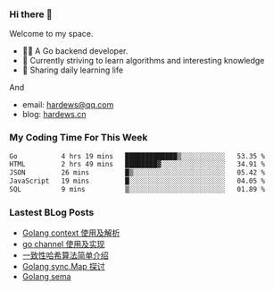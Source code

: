 ### Hi there 👋
Welcome to my space.

- 👨‍🦲 A Go backend developer. 
- 📕 Currently striving to learn algorithms and interesting knowledge
- 💪 Sharing daily learning life

And
- email: hardews@qq.com
- blog: [hardews.cn](hardews.cn)

### My Coding Time For This Week
<!--START_SECTION:waka-->

```txt
Go           4 hrs 19 mins   █████████████▒░░░░░░░░░░░   53.35 %
HTML         2 hrs 49 mins   ████████▓░░░░░░░░░░░░░░░░   34.91 %
JSON         26 mins         █▒░░░░░░░░░░░░░░░░░░░░░░░   05.42 %
JavaScript   19 mins         █░░░░░░░░░░░░░░░░░░░░░░░░   04.05 %
SQL          9 mins          ▒░░░░░░░░░░░░░░░░░░░░░░░░   01.89 %
```

<!--END_SECTION:waka-->

### Lastest BLog Posts
<!-- BLOG-POST-LIST:START -->
- [Golang context 使用及解析](https://hardews.cn/blog/golang-context)
- [go channel 使用及实现](https://hardews.cn/blog/go-channel)
- [一致性哈希算法简单介绍](https://hardews.cn/blog/consistent-hash)
- [Golang sync.Map 探讨](https://hardews.cn/blog/golang-sync-map)
- [Golang sema](https://hardews.cn/blog/golang-sema)
<!-- BLOG-POST-LIST:END -->

<!--
**Hardews/Hardews** is a ✨ _special_ ✨ repository because its `README.md` (this file) appears on your GitHub profile.

Here are some ideas to get you started:

- 🔭 I’m currently working on ...
- 🌱 I’m currently learning ...
- 👯 I’m looking to collaborate on ...
- 🤔 I’m looking for help with ...
- 💬 Ask me about ...
- 📫 How to reach me: ...
- 😄 Pronouns: ...
- ⚡ Fun fact: ...
-->
